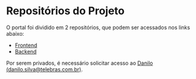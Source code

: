 # Repositórios do Projeto
O portal foi dividido em 2 repositórios, que podem ser acessados nos links abaixo:

- [Frontend](https://gitlab.telebras.com.br/gmp/portal-gmp/frontend)
- [Backend](https://gitlab.telebras.com.br/gmp/portal-gmp/backend)

Por serem privados, é necessário solicitar acesso ao [Danilo (danilo.silva@telebras.com.br)](https://github.com/danilow200).